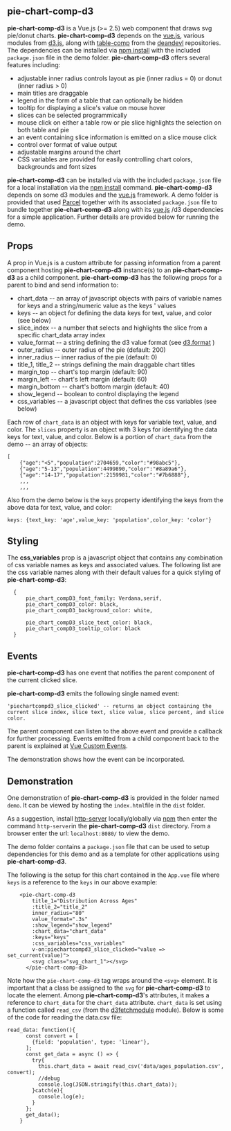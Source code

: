 ## pie-chart-comp-d3

**pie-chart-comp-d3** is a Vue.js (>= 2.5) web component that draws svg pie/donut charts.  **pie-chart-comp-d3** depends on the [vue.js](https://vuejs.org/ "Vue.js"), various modules from  [d3.js]( https://d3js.org/ ), along with [table-comp](https://github.com/deandevl/TableComp.git#develop) from the [deandevl](https://github.com/deandevl) repositories.  The dependencies can be installed via [npm install](https://docs.npmjs.com/cli/install.html "npm install") with the included `package.json` file in the demo folder. **pie-chart-comp-d3** offers several features including:

- adjustable inner radius controls layout as pie (inner radius = 0) or donut (inner radius > 0)
- main titles are draggable
- legend in the form of a table that can optionally be hidden
- tooltip for displaying a slice's value on mouse hover
- slices can be selected programmically
- mouse click on either a table row or pie slice highlights the selection on both table and pie
- an event containing slice information is emitted on a slice mouse click
- control over format of value output
- adjustable margins around the chart
- CSS variables are provided for easily controlling chart colors, backgrounds and font sizes

 **pie-chart-comp-d3** can be installed via with the included `package.json` file for a local installation via the [npm install](https://docs.npmjs.com/cli/install.html "npm install") command.  **pie-chart-comp-d3** depends on some d3 modules and the [vue.js](https://vuejs.org/ "Vue.js") framework.  A demo folder is provided that used [Parcel](https://parceljs.org/) together with its associated `package.json` file to bundle together  **pie-chart-comp-d3**  along with its [vue.js](https://vuejs.org/ "Vue.js") /d3 dependencies for a simple application.  Further details are provided below for running the demo.

## Props

A prop in Vue.js is a custom attribute for passing information from a parent component hosting **pie-chart-comp-d3** instance(s) to an **pie-chart-comp-d3** as a child component.  **pie-chart-comp-d3** has the following props for a parent to bind and send information to:

- chart_data -- an array of javascript objects with pairs of variable names for keys and a string/numeric value as the keys ' values
- keys -- an object for defining the data keys for text, value, and color (see below)
- slice_index -- a number that selects and highlights the slice from a specific chart_data array index
- value_format -- a string defining the d3 value format (see [d3.format](https://github.com/d3/d3-format/blob/master/README.md#format) )
- outer_radius -- outer radius of the pie (default: 200)
- inner_radius -- inner radius of the pie (default: 0)
- title_1, title_2 -- strings defining the main draggable chart titles
- margin_top -- chart's top margin (default: 90)
- margin_left -- chart's left margin (default: 60)
- margin_bottom -- chart's bottom margin (default: 40)
- show_legend -- boolean to control displaying the legend
- css_variables -- a javascript object that defines the css variables (see below)

Each row of `chart_data` is an object with keys for variable text, value, and color.  The `slices` property is an object with 3 keys for identifying the data keys for text, value, and color.  Below is a portion of `chart_data` from the demo -- an array of objects:

```
[
	{"age":"<5","population":2704659,"color":"#98abc5"},
	{"age":"5-13","population":4499890,"color":"#8a89a6"},
	{"age":"14-17","population":2159981,"color":"#7b6888"},
	,,,
	,,,
```

Also from the demo below is the `keys` property identifying the keys from the above data for text, value, and color:

```
keys: {text_key: 'age',value_key: 'population',color_key: 'color'}
```

## Styling

The **css_variables** prop is a javascript object that contains any combination of css variable names as keys and associated values.  The following list are the css variable names along with their default values for a quick styling of **pie-chart-comp-d3**:

```
  {
      pie_chart_compD3_font_family: Verdana,serif,
      pie_chart_compD3_color: black,
      pie_chart_compD3_background_color: white,

      pie_chart_compD3_slice_text_color: black,
      pie_chart_compD3_tooltip_color: black
  }
```

## Events

**pie-chart-comp-d3** has one event that notifies the parent component of the current clicked slice.

**pie-chart-comp-d3** emits the following single named event:

```
'piechartcompd3_slice_clicked' -- returns an object containing the current slice index, slice text, slice value, slice percent, and slice color.
```

The parent component can listen to the above event and provide a callback for further processing.  Events emitted from a child component back to the parent is explained at [Vue Custom Events](https://vuejs.org/v2/guide/components.html#Using-v-on-with-Custom-Events).

The demonstration shows how the event can be incorporated.

## Demonstration

One demonstration of **pie-chart-comp-d3**  is provided in the folder named `demo`.  It can be viewed by hosting the `index.html`file in the `dist` folder. 

As a suggestion, install [http-server](https://www.npmjs.com/package/http-server "http-server") locally/globally via [npm](https://www.npmjs.com/ "npm") then enter the command `http-server`in the **pie-chart-comp-d3** `dist` directory.  From a browser enter the url: `localhost:8080/` to view the demo.

The demo folder contains a `package.json` file that can be used to setup dependencies for this demo and as a template for other applications using **pie-chart-comp-d3**.

The following is the setup for this chart contained in the `App.vue` file where `keys` is a reference to the `keys` in our above example:

```
	<pie-chart-comp-d3
        title_1="Distribution Across Ages"
        :title_2="title_2"
        inner_radius="80"
        value_format=".3s"
        :show_legend="show_legend"
        :chart_data="chart_data"
        :keys="keys"
        :css_variables="css_variables"
        v-on:piechartcompd3_slice_clicked="value => set_current(value)">
        <svg class="svg_chart_1"></svg>
      </pie-chart-comp-d3>
```

Note how the `pie-chart-comp-d3` tag wraps around the `<svg>` element. It is important that a class be assigned to the `svg` for  **pie-chart-comp-d3** to locate the element.  Among  **pie-chart-comp-d3**'s attributes, it makes a reference to `chart_data` for the `chart_data` attribute.  `chart_data` is set using a function called `read_csv` (from the [d3fetchmodule](https://github.com/deandevl/d3FetchModule.git)  module).  Below is some of the code for reading the data.csv file:

```
read_data: function(){
      const convert = [
        {field: 'population', type: 'linear'},
      ];
      const get_data = async () => {
        try{
          this.chart_data = await read_csv('data/ages_population.csv', convert);
          //debug
          console.log(JSON.stringify(this.chart_data));
        }catch(e){
          console.log(e);
        }
      };
      get_data();
    }
```

